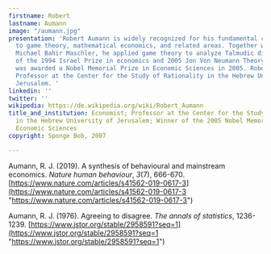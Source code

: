 ```yaml
---
firstname: Robert
lastname: Aumann
image: "/aumann.jpg"
presentation: 'Robert Aumann is widely recognized for his fundamental contributions
  to game theory, mathematical economics, and related areas. Together with mathematician
  Michael Bahir Maschler, he applied game theory to analyze Talmudic dilemmas. Laureate
  of the 1994 Israel Prize in economics and 2005 Jon Von Neumann Theory Prize, he
  was awarded a Nobel Memorial Prize in Economic Sciences in 2005. Robert Aumann is
  Professor at the Center for the Study of Rationality in the Hebrew University of
  Jerusalem. '
linkedin: ''
twitter: ''
wikipedia: https://de.wikipedia.org/wiki/Robert_Aumann
title_and_institution: Economist; Professor at the Center for the Study of Rationality
  in the Hebrew University of Jerusalem; Winner of the 2005 Nobel Memorial Prize in
  Economic Sciences
copyright: Sponge Bob, 2007

---
```

Aumann, R. J. (2019). A synthesis of behavioural and mainstream economics. _Nature human behaviour_, _3_(7), 666-670. [https://www.nature.com/articles/s41562-019-0617-3](https://www.nature.com/articles/s41562-019-0617-3 "https://www.nature.com/articles/s41562-019-0617-3")

Aumann, R. J. (1976). Agreeing to disagree. _The annals of statistics_, 1236-1239. [https://www.jstor.org/stable/2958591?seq=1](https://www.jstor.org/stable/2958591?seq=1 "https://www.jstor.org/stable/2958591?seq=1")